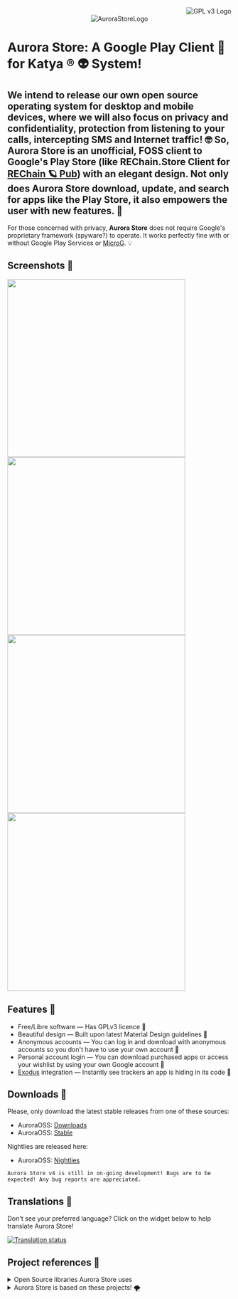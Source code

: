 <div align="right">
  <img src="https://www.gnu.org/graphics/gplv3-88x31.png" alt="GPL v3 Logo" />
</div>
<div align="center">
  <img src="app/src/main/res/mipmap-xxxhdpi/ic_launcher.png" title="AuroraStoreLogo" alt="AuroraStoreLogo" />
</div>

# Aurora Store: A Google Play Client 🌈 for Katya ® 👽 System!

## We intend to release our own open source operating system for desktop and mobile devices, where we will also focus on privacy and confidentiality, protection from listening to your calls, intercepting SMS and Internet traffic! 🤓 So, **Aurora Store** is an unofficial, FOSS client to Google's Play Store (like REChain.Store Client for [REChain 🪐 Pub](https://rechain.store/)) with an elegant design. Not only does Aurora Store download, update, and search for apps like the Play Store, it also empowers the user with new features. 🥰

For those concerned with privacy, **Aurora Store** does not require Google's proprietary framework (spyware?) to operate. It works perfectly fine with or without Google Play Services or [MicroG](https://microg.org/). 💡

## Screenshots 🍔

<img src="screenshots/account.png" height="400">
<img src="screenshots/home.png" height="400">
<img src="screenshots/sidebar.png" height="400">
<img src="screenshots/spoof.png" height="400">

## Features 🌮

- Free/Libre software — Has GPLv3 licence 🐶
- Beautiful design — Built upon latest Material Design guidelines 🐹
- Anonymous accounts — You can log in and download with anonymous accounts so you don't have to use your own account 🦊
- Personal account login — You can download purchased apps or access your wishlist by using your own Google account 🐼
- [Exodus](https://exodus-privacy.eu.org/) integration — Instantly see trackers an app is hiding in its code 🦄

## Downloads 🍟

Please, only download the latest stable releases from one of these sources:

- AuroraOSS: [Downloads](https://auroraoss.com/AuroraStore/)
- AuroraOSS: [Stable](https://auroraoss.com/AuroraStore/Stable/)

Nightlies are released here:

- AuroraOSS: [Nightlies](https://auroraoss.com/AuroraStore/Nightly)

`Aurora Store v4 is still in on-going development! Bugs are to be expected! Any bug reports are appreciated.`

## Translations 🍕

Don't see your preferred language? Click on the widget below to help translate Aurora Store!

<a href="https://hosted.weblate.org/engage/aurora-store/">
  <img src="https://hosted.weblate.org/widgets/aurora-store/-/287x66-grey.png" alt="Translation status" />
</a>

## Project references 🍿

<details><summary>Open Source libraries Aurora Store uses</summary>

- [RX-Java](https://github.com/ReactiveX/RxJava)
- [ButterKnife](https://github.com/JakeWharton/butterknife)
- [OkHttp3](https://square.github.io/okhttp/)
- [Glide](https://github.com/bumptech/glide)
- [Fetch2](https://github.com/tonyofrancis/Fetch)
- [GPlayApi](https://gitlab.com/AuroraOSS/gplayapi)
- [PlayStoreApi-v2](https://github.com/whyorean/playstore-api-v2) (Deprecated! Used up till v3)

</details>

<details><summary>Aurora Store is based on these projects! 🌪️</summary>

- [YalpStore](https://github.com/yeriomin/YalpStore)
- [AppCrawler](https://github.com/Akdeniz/google-play-crawler)
- [Raccoon](https://github.com/onyxbits/raccoon4)
- [SAI](https://github.com/Aefyr/SAI)

</details>
